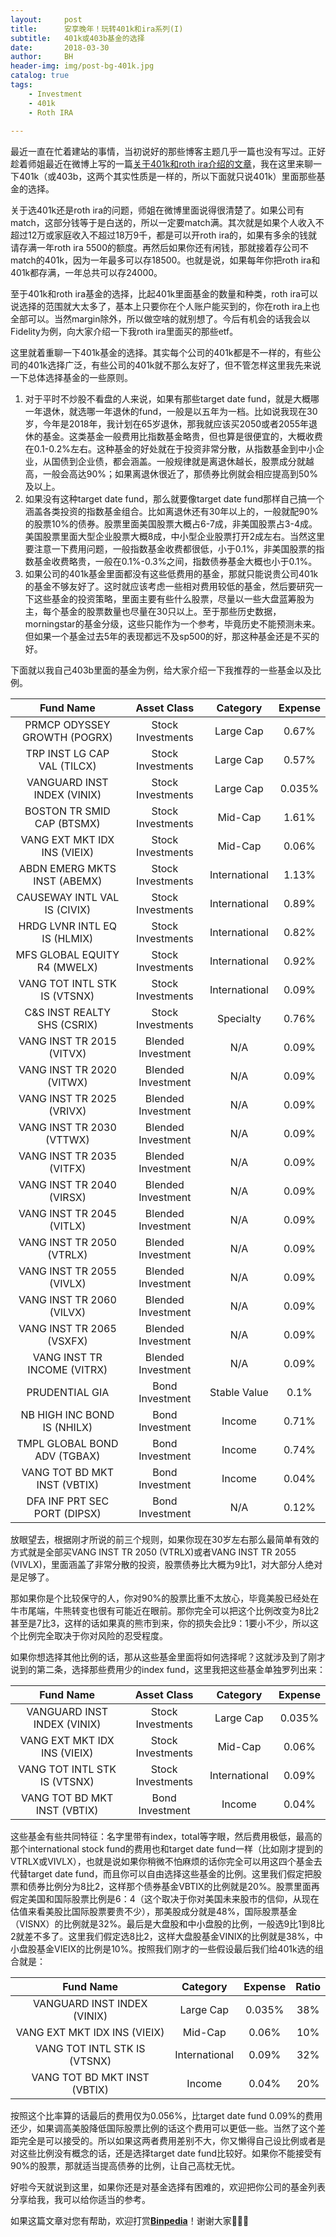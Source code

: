 ```yaml
---
layout:     post
title:      安享晚年！玩转401k和ira系列(I)
subtitle:   401k或403b基金的选择
date:       2018-03-30
author:     BH
header-img: img/post-bg-401k.jpg
catalog: true
tags:
    - Investment
    - 401k
    - Roth IRA
    
---
```


最近一直在忙着建站的事情，当初说好的那些博客主题几乎一篇也没有写过。正好趁着师姐最近在微博上写的一篇[关于401k和roth ira介绍的文章](http://weibo.com/ttarticle/p/show?id=2309404222822636456940)，我在这里来聊一下401k（或403b，这两个其实性质是一样的，所以下面就只说401k）里面那些基金的选择。

关于选401k还是roth ira的问题，师姐在微博里面说得很清楚了。如果公司有match，这部分钱等于是白送的，所以一定要match满。其次就是如果个人收入不超过12万或家庭收入不超过18万9千，都是可以开roth ira的，如果有多余的钱就请存满一年roth ira 5500的额度。再然后如果你还有闲钱，那就接着存公司不match的401k，因为一年最多可以存18500。也就是说，如果每年你把roth ira和401k都存满，一年总共可以存24000。

至于401k和roth ira基金的选择，比起401k里面基金的数量和种类，roth ira可以说选择的范围就大太多了，基本上只要你在个人账户能买到的，你在roth ira上也全部可以。当然margin除外，所以做空啥的就别想了。今后有机会的话我会以Fidelity为例，向大家介绍一下我roth ira里面买的那些etf。

这里就着重聊一下401k基金的选择。其实每个公司的401k都是不一样的，有些公司的401k选择广泛，有些公司的401k就不那么友好了，但不管怎样这里我先来说一下总体选择基金的一些原则。

1. 对于平时不炒股不看盘的人来说，如果有那些target date fund，就是大概哪一年退休，就选哪一年退休的fund，一般是以五年为一档。比如说我现在30岁，今年是2018年，我计划在65岁退休，那我就应该买2050或者2055年退休的基金。这类基金一般费用比指数基金略贵，但也算是很便宜的，大概收费在0.1-0.2%左右。这种基金的好处就在于投资非常分散，从指数基金到中小企业，从国债到企业债，都会涵盖。一般规律就是离退休越长，股票成分就越高，一般会高达90%；如果离退休很近了，那债券比例就会相应提高到50%及以上。
2. 如果没有这种target date fund，那么就要像target date fund那样自己搞一个涵盖各类投资的指数基金组合。比如离退休还有30年以上的，一般就配90%的股票10%的债券。股票里面美国股票大概占6-7成，非美国股票占3-4成。美国股票里面大型企业股票大概8成，中小型企业股票打开2成左右。当然这里要注意一下费用问题，一般指数基金收费都很低，小于0.1%，非美国股票的指数基金收费略贵，一般在0.1%-0.3%之间，指数债券基金大概也小于0.1%。
3. 如果公司的401k基金里面都没有这些低费用的基金，那就只能说贵公司401k的基金不够友好了。这时就应该考虑一些相对费用较低的基金，然后要研究一下这些基金的投资策略，里面主要有些什么股票，尽量以一些大盘蓝筹股为主，每个基金的股票数量也尽量在30只以上。至于那些历史数据，morningstar的基金分级，这些只能作为一个参考，毕竟历史不能预测未来。但如果一个基金过去5年的表现都远不及sp500的好，那这种基金还是不买的好。

下面就以我自己403b里面的基金为例，给大家介绍一下我推荐的一些基金以及比例。

| Fund Name     |Asset Class     | Category | Expense |
|:-------------:|:--------------:|:--------:|:-------:|
| PRMCP ODYSSEY GROWTH (POGRX)| Stock Investments |Large Cap|0.67%|
| TRP INST LG CAP VAL (TILCX)| Stock Investments |Large Cap|0.57%|
| VANGUARD INST INDEX (VINIX)| Stock Investments |Large Cap|0.035%|
| BOSTON TR SMID CAP (BTSMX)| Stock Investments |Mid-Cap|1.61%|
| VANG EXT MKT IDX INS (VIEIX)| Stock Investments |Mid-Cap|0.06%|
| ABDN EMERG MKTS INST (ABEMX)| Stock Investments |International|1.13%|
| CAUSEWAY INTL VAL IS (CIVIX)| Stock Investments |International|0.89%|
| HRDG LVNR INTL EQ IS (HLMIX)| Stock Investments |International|0.82%|
| MFS GLOBAL EQUITY R4 (MWELX)| Stock Investments |International|0.92%|
|VANG TOT INTL STK IS (VTSNX)| Stock Investments |International|0.09%|
|C&S INST REALTY SHS (CSRIX)| Stock Investments |Specialty|0.76%|
|VANG INST TR 2015 (VITVX)| Blended Investment | N/A |0.09%|
|VANG INST TR 2020 (VITWX)| Blended Investment | N/A |0.09%|
|VANG INST TR 2025 (VRIVX)| Blended Investment | N/A |0.09%|
|VANG INST TR 2030 (VTTWX)| Blended Investment | N/A |0.09%|
|VANG INST TR 2035 (VITFX)| Blended Investment | N/A |0.09%|
|VANG INST TR 2040 (VIRSX)| Blended Investment | N/A |0.09%|
|VANG INST TR 2045 (VITLX)| Blended Investment | N/A |0.09%|
|VANG INST TR 2050 (VTRLX)| Blended Investment | N/A |0.09%|
|VANG INST TR 2055 (VIVLX)| Blended Investment | N/A |0.09%|
|VANG INST TR 2060 (VILVX)| Blended Investment | N/A |0.09%|
|VANG INST TR 2065 (VSXFX)| Blended Investment | N/A |0.09%|
|VANG INST TR INCOME (VITRX)| Blended Investment | N/A |0.09%|
|PRUDENTIAL GIA| Bond Investment | Stable Value |0.1%|
|NB HIGH INC BOND IS (NHILX)| Bond Investment | Income |0.71%|
|TMPL GLOBAL BOND ADV (TGBAX)| Bond Investment | Income |0.74%|
|VANG TOT BD MKT INST (VBTIX)| Bond Investment | Income |0.04%|
|DFA INF PRT SEC PORT (DIPSX)| Bond Investment | N/A |0.12%|

放眼望去，根据刚才所说的前三个规则，如果你现在30岁左右那么最简单有效的方式就是全部买VANG INST TR 2050 (VTRLX)或者VANG INST TR 2055 (VIVLX)，里面涵盖了非常分散的投资，股票债券比大概为9比1，对大部分人绝对是足够了。

那如果你是个比较保守的人，你对90%的股票比重不太放心，毕竟美股已经处在牛市尾端，牛熊转变也很有可能近在眼前。那你完全可以把这个比例改变为8比2甚至是7比3，这样的话如果真的熊市到来，你的损失会比9：1要小不少，所以这个比例完全取决于你对风险的忍受程度。

如果你想选择其他比例的话，那从这些基金里面将如何选择呢？这就涉及到了刚才说到的第二条，选择那些费用少的index fund，这里我把这些基金单独罗列出来：

| Fund Name     |Asset Class     | Category | Expense |
|:-------------:|:--------------:|:--------:|:-------:|
| VANGUARD INST INDEX (VINIX)| Stock Investments |Large Cap|0.035%|
| VANG EXT MKT IDX INS (VIEIX)| Stock Investments |Mid-Cap|0.06%|
|VANG TOT INTL STK IS (VTSNX)| Stock Investments |International|0.09%|
|VANG TOT BD MKT INST (VBTIX)| Bond Investment | Income |0.04%|

这些基金有些共同特征：名字里带有index，total等字眼，然后费用极低，最高的那个international stock fund的费用也和target date fund一样（比如刚才提到的VTRLX或VIVLX），也就是说如果你稍微不怕麻烦的话你完全可以用这四个基金去代替target date fund，而且你可以自由选择这些基金的比例。这里我们假定把股票和债券比例分为8比2，这样那个债券基金VBTIX的比例就是20%。股票里面再假定美国和国际股票比例是6：4（这个取决于你对美国未来股市的信仰，从现在估值来看美股比国际股票要贵不少），那美股成分就是48%，国际股票基金（VISNX）的比例就是32%。最后是大盘股和中小盘股的比例，一般选9比1到8比2就差不多了。这里我们假定选8比2，这样大盘股基金VINIX的比例就是38%，中小盘股基金VIEIX的比例是10%。按照我们刚才的一些假设最后我们给401k选的组合就是：

| Fund Name     |Category | Expense | Ratio |
|:-------------:|:--------------:|:--------:|:-------:|
| VANGUARD INST INDEX (VINIX)| Large Cap|0.035%| 38%|
| VANG EXT MKT IDX INS (VIEIX)| Mid-Cap|0.06%|10%|
|VANG TOT INTL STK IS (VTSNX)| International|0.09%|32%|
|VANG TOT BD MKT INST (VBTIX)| Income |0.04%|20%|

按照这个比率算的话最后的费用仅为0.056%，比target date fund 0.09%的费用还少，如果调高美股降低国际股票比例的话这个费用可以更低一些。当然了这个差距完全是可以接受的。所以如果这两者费用差别不大，你又懒得自己设比例或者是对这些比例没有概念的话，还是选择target date fund比较好。如果你不能接受有90%的股票，那就适当提高债券的比例，让自己高枕无忧。

好啦今天就说到这里，如果你还是对基金选择有困难的，欢迎把你公司的基金列表分享给我，我可以给你适当的参考。

如果这篇文章对您有帮助，欢迎打赏[**Binpedia**](http://binpedia.com/03Donation)！谢谢大家🙏🙏🙏